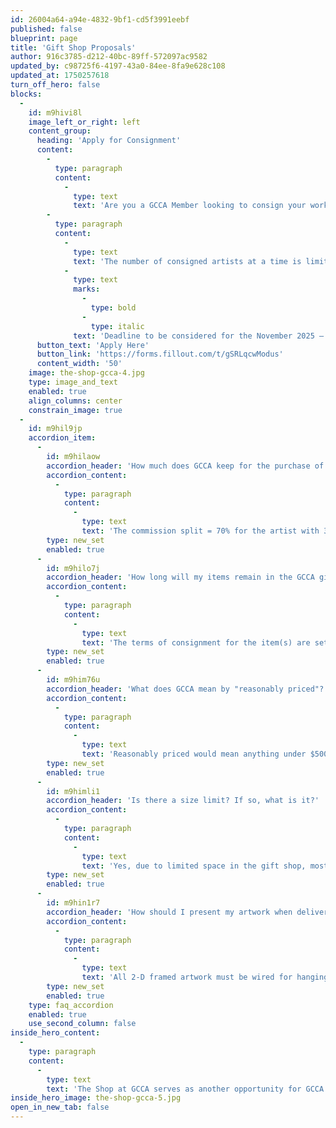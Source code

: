 ```yaml
---
id: 26004a64-a94e-4832-9bf1-cd5f3991eebf
published: false
blueprint: page
title: 'Gift Shop Proposals'
author: 916c3785-d212-40bc-89ff-572097ac9582
updated_by: c98725f6-4197-43a0-84ee-8fa9e628c108
updated_at: 1750257618
turn_off_hero: false
blocks:
  -
    id: m9hivi8l
    image_left_or_right: left
    content_group:
      heading: 'Apply for Consignment'
      content:
        -
          type: paragraph
          content:
            -
              type: text
              text: 'Are you a GCCA Member looking to consign your work in our gift shop? The Shop at GCCA is always looking for talented individuals with artwork stretching across several mediums including oil, acrylic, printmaking, jewelry, and more! Our proposal process is ongoing and can be accessed at any time with the button below. We will review proposals to welcome new consigned artists when the need arises. Let us help you sell your artwork!'
        -
          type: paragraph
          content:
            -
              type: text
              text: 'The number of consigned artists at a time is limited, ensuring fair display opportunities for each artist and optimizing the use of the space. Therefore, proposal submissions do not guarantee acceptance for gift shop consignment. A Consignment Agreement and additional information will be provided if the proposal is accepted and your work would be consigned and placed on sale for at least 6 months. '
            -
              type: text
              marks:
                -
                  type: bold
                -
                  type: italic
              text: 'Deadline to be considered for the November 2025 – May 2026 consignment period is July 4th, 2025 at 11:59 PM.'
      button_text: 'Apply Here'
      button_link: 'https://forms.fillout.com/t/gSRLqcwModus'
      content_width: '50'
    image: the-shop-gcca-4.jpg
    type: image_and_text
    enabled: true
    align_columns: center
    constrain_image: true
  -
    id: m9hil9jp
    accordion_item:
      -
        id: m9hilaow
        accordion_header: 'How much does GCCA keep for the purchase of each piece?'
        accordion_content:
          -
            type: paragraph
            content:
              -
                type: text
                text: 'The commission split = 70% for the artist with 30% for GCCA.'
        type: new_set
        enabled: true
      -
        id: m9hilo7j
        accordion_header: 'How long will my items remain in the GCCA gift shop?'
        accordion_content:
          -
            type: paragraph
            content:
              -
                type: text
                text: 'The terms of consignment for the item(s) are set for a period of 6 months. If item(s) sales have been trending, GCCA may contact you to arrange for more work to be brought in or to renew your consignment period.'
        type: new_set
        enabled: true
      -
        id: m9him76u
        accordion_header: 'What does GCCA mean by "reasonably priced"?'
        accordion_content:
          -
            type: paragraph
            content:
              -
                type: text
                text: 'Reasonably priced would mean anything under $500 for now.'
        type: new_set
        enabled: true
      -
        id: m9himli1
        accordion_header: 'Is there a size limit? If so, what is it?'
        accordion_content:
          -
            type: paragraph
            content:
              -
                type: text
                text: 'Yes, due to limited space in the gift shop, most items should not exceed 11” x 14” in size in any direction. However, larger matted work with clear coverings may fit in our flip bins.'
        type: new_set
        enabled: true
      -
        id: m9hin1r7
        accordion_header: 'How should I present my artwork when delivering to GCCA?'
        accordion_content:
          -
            type: paragraph
            content:
              -
                type: text
                text: 'All 2-D framed artwork must be wired for hanging. Cards and prints, either individual or bundled, must be covered with clear covering for a professional presentation and protection.'
        type: new_set
        enabled: true
    type: faq_accordion
    enabled: true
    use_second_column: false
inside_hero_content:
  -
    type: paragraph
    content:
      -
        type: text
        text: 'The Shop at GCCA serves as another opportunity for GCCA to support local artists. GCCA Artist Members have the opportunity to consign and sell their work, offering visitors a diverse selection of prints, small originals, jewelry, pottery, and more. The Shop at GCCA also offers novelty merchandise so you can show your love for Greenville arts everywhere you go! Apply to consign your own work or come and check out The Shop at GCCA during any of our business hours.'
inside_hero_image: the-shop-gcca-5.jpg
open_in_new_tab: false
---
```

